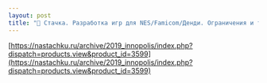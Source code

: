 ```yaml
---
layout: post
title: "🎤 Стачка. Разработка игр для NES/Famicom/Денди. Ограничения и трюки"
---
```


[https://nastachku.ru/archive/2019_innopolis/index.php?dispatch=products.view&product_id=3599](https://nastachku.ru/archive/2019_innopolis/index.php?dispatch=products.view&product_id=3599)